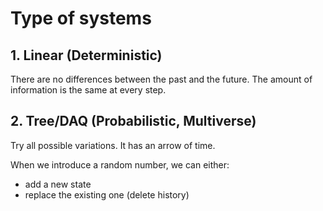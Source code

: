 # Type of systems

## 1. Linear (Deterministic)

There are no differences between the past and the future. The amount of information is the same at every step.

## 2. Tree/DAQ (Probabilistic, Multiverse)

Try all possible variations. It has an arrow of time.

When we introduce a random number, we can either:

- add a new state
- replace the existing one (delete history)
